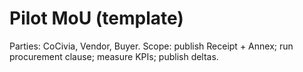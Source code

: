 # Pilot MoU (template)
Parties: CoCivia, Vendor, Buyer. Scope: publish Receipt + Annex; run procurement clause; measure KPIs; publish deltas.
